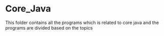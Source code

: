 # Core_Java
This folder contains all the programs which is related to core java and the programs are divided based on the topics
